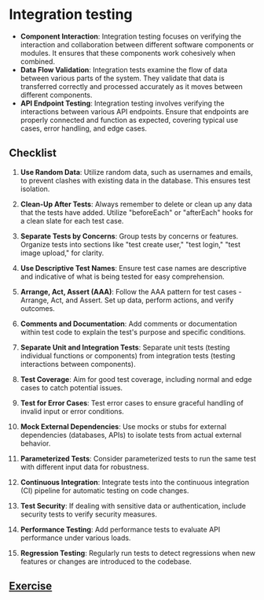 # Integration testing

- **Component Interaction**: Integration testing focuses on verifying the interaction and collaboration between different software components or modules. It ensures that these components work cohesively when combined.
- **Data Flow Validation**: Integration tests examine the flow of data between various parts of the system. They validate that data is transferred correctly and processed accurately as it moves between different components.
- **API Endpoint Testing**: Integration testing involves verifying the interactions between various API endpoints. Ensure that endpoints are properly connected and function as expected, covering typical use cases, error handling, and edge cases.

## Checklist
1. **Use Random Data**: Utilize random data, such as usernames and emails, to prevent clashes with existing data in the database. This ensures test isolation.

2. **Clean-Up After Tests**: Always remember to delete or clean up any data that the tests have added. Utilize "beforeEach" or "afterEach" hooks for a clean slate for each test case.

3. **Separate Tests by Concerns**: Group tests by concerns or features. Organize tests into sections like "test create user," "test login," "test image upload," for clarity.

4. **Use Descriptive Test Names**: Ensure test case names are descriptive and indicative of what is being tested for easy comprehension.

5. **Arrange, Act, Assert (AAA)**: Follow the AAA pattern for test cases - Arrange, Act, and Assert. Set up data, perform actions, and verify outcomes.

6. **Comments and Documentation**: Add comments or documentation within test code to explain the test's purpose and specific conditions.

7. **Separate Unit and Integration Tests**: Separate unit tests (testing individual functions or components) from integration tests (testing interactions between components).

8. **Test Coverage**: Aim for good test coverage, including normal and edge cases to catch potential issues.

9. **Test for Error Cases**: Test error cases to ensure graceful handling of invalid input or error conditions.

10. **Mock External Dependencies**: Use mocks or stubs for external dependencies (databases, APIs) to isolate tests from actual external behavior.

11. **Parameterized Tests**: Consider parameterized tests to run the same test with different input data for robustness.

12. **Continuous Integration**: Integrate tests into the continuous integration (CI) pipeline for automatic testing on code changes.

13. **Test Security**: If dealing with sensitive data or authentication, include security tests to verify security measures.

14. **Performance Testing**: Add performance tests to evaluate API performance under various loads.

15. **Regression Testing**: Regularly run tests to detect regressions when new features or changes are introduced to the codebase.

## [Exercise](https://github.com/ilkkamtk/integration-testing-exercise#rest-api-integration-testing)
